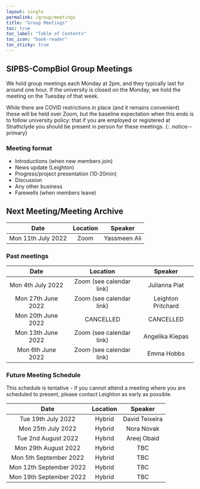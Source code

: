 ```yaml
---
layout: single
permalink: /group/meetings
title: "Group Meetings"
toc: true
toc_label: "Table of Contents"
toc_icon: "book-reader"
toc_sticky: true
---
```


## SIPBS-CompBiol Group Meetings

We hold group meetings each Monday at 2pm, and they typically last for around one hour. If the university is closed on the Monday, we hold the meeting on the Tuesday of that week.

While there are COVID restrictions in place (and it remains convenient) these will be held over Zoom, but the baseline expectation when this ends is to follow university policy: that if you are employed or registered at Strathclyde you should be present in person for these meetings.
{: .notice--primary}

### Meeting format

- Introductions (when new members join)
- News update (Leighton)
- Progress/project presentation (10-20min)
- Discussion
- Any other business
- Farewells (when members leave)

## Next Meeting/Meeting Archive

| Date                | Location                 | Speaker            |
|:-------------------:|:------------------------:|:------------------:|
| Mon 11th July 2022  | Zoom                     | Yassmeen Ali       |


### Past meetings

| Date                | Location                 | Speaker            |
|:-------------------:|:------------------------:|:------------------:|
| Mon 4th July 2022   | Zoom (see calendar link) | Julianna Piat      |
| Mon 27th June 2022  | Zoom (see calendar link) | Leighton Pritchard |
| Mon 20th June 2022  | CANCELLED                | CANCELLED          |
| Mon 13th June 2022  | Zoom (see calendar link) | Angelika Kiepas    |
| Mon 6th June 2022   | Zoom (see calendar link) | Emma Hobbs         |

### Future Meeting Schedule

This schedule is tentative - if you cannot attend a meeting where you are scheduled to present, please contact Leighton as early as possible.

| Date                     | Location                 | Speaker            |
|:------------------------:|:------------------------:|:------------------:|
| Tue 19th July 2022       | Hybrid                   | David Teixeira     |
| Mon 25th July 2022       | Hybrid                   | Nora Novak         |
| Tue 2nd August 2022      | Hybrid                   | Areej Obaid        |
| Mon 29th August 2022     | Hybrid                   | TBC                |
| Mon 5th September 2022   | Hybrid                   | TBC                |
| Mon 12th September 2022  | Hybrid                   | TBC                |
| Mon 19th September 2022  | Hybrid                   | TBC                |
